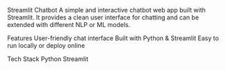 Streamlit Chatbot
A simple and interactive chatbot web app built with Streamlit. It provides a clean user interface for chatting and can be extended with different NLP or ML models.

Features
User-friendly chat interface
Built with Python & Streamlit
Easy to run locally or deploy online

Tech Stack
Python
Streamlit

